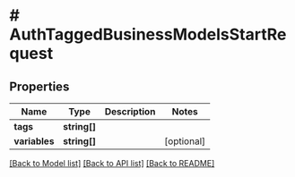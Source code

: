# # AuthTaggedBusinessModelsStartRequest

## Properties

Name | Type | Description | Notes
------------ | ------------- | ------------- | -------------
**tags** | **string[]** |  |
**variables** | **string[]** |  | [optional]

[[Back to Model list]](../../README.md#models) [[Back to API list]](../../README.md#endpoints) [[Back to README]](../../README.md)
